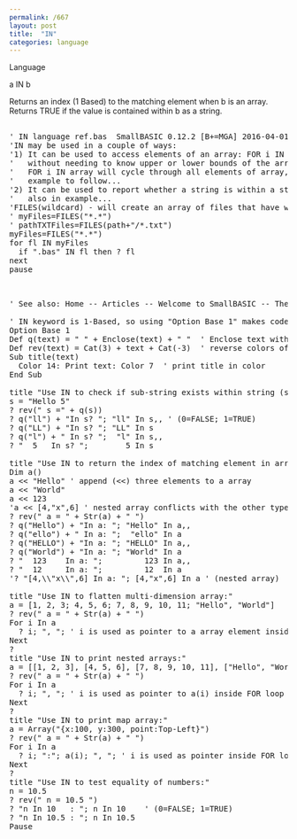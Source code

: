 ```yaml
---
permalink: /667
layout: post
title:  "IN"
categories: language
---
```

Language

a IN b

Returns an index (1 Based) to the matching element when b is an array. Returns TRUE if the value is contained within b as a string.

<pre>

' IN language ref.bas  SmallBASIC 0.12.2 [B+=MGA] 2016-04-01
'IN may be used in a couple of ways:
'1) It can be used to access elements of an array: FOR i IN array 
'   without needing to know upper or lower bounds of the array
'   FOR i IN array will cycle through all elements of array, i is variable for element
'   example to follow...
'2) It can be used to report whether a string is within a string
'   also in example...
'FILES(wildcard) - will create an array of files that have wildcard pattern
' myFiles=FILES("*.*")
' pathTXTFiles=FILES(path+"/*.txt")
myFiles=FILES("*.*")
for fl IN myFiles
  if ".bas" IN fl then ? fl
next
pause

</pre>

<pre>

' See also: Home -- Articles -- Welcome to SmallBASIC -- The operator IN

' IN keyword is 1-Based, so using "Option Base 1" makes code more consistent:
Option Base 1
Def q(text) = " " + Enclose(text) + " "  ' Enclose text with quotation marks, ""
Def rev(text) = Cat(3) + text + Cat(-3)  ' reverse colors of text
Sub title(text)
  Color 14: Print text: Color 7  ' print title in color
End Sub

title "Use IN to check if sub-string exists within string (see also INSTR):"
s = "Hello 5"
? rev(" s =" + q(s))
? q("ll") + "In s? "; "ll" In s,, ' (0=FALSE; 1=TRUE)
? q("LL") + "In s? "; "LL" In s
? q("l") + " In s? ";  "l" In s,,
? "  5   In s? ";        5 In s

title "Use IN to return the index of matching element in array (1-Based):"
Dim a()
a << "Hello" ' append (<<) three elements to a array
a << "World"
a << 123
'a << [4,"x",6] ' nested array conflicts with the other types.
? rev(" a = " + Str(a) + " ")
? q("Hello") + "In a: "; "Hello" In a,,
? q("ello") + " In a: ";  "ello" In a
? q("HELLO") + "In a: "; "HELLO" In a,,
? q("World") + "In a: "; "World" In a
? "  123    In a: ";         123 In a,,
? "  12     In a: ";         12  In a
'? "[4,\\"x\\",6] In a: "; [4,"x",6] In a ' (nested array)

title "Use IN to flatten multi-dimension array:"
a = [1, 2, 3; 4, 5, 6; 7, 8, 9, 10, 11; "Hello", "World"]
? rev(" a = " + Str(a) + " ")
For i In a
  ? i; ", "; ' i is used as pointer to a array element inside FOR loop
Next
?
title "Use IN to print nested arrays:"
a = [[1, 2, 3], [4, 5, 6], [7, 8, 9, 10, 11], ["Hello", "World"]]
? rev(" a = " + Str(a) + " ")
For i In a
  ? i; ", "; ' i is used as pointer to a(i) inside FOR loop
Next
?
title "Use IN to print map array:"
a = Array("{x:100, y:300, point:Top-Left}")
? rev(" a = " + Str(a) + " ")
For i In a
  ? i; ":"; a(i); ", "; ' i is used as pointer inside FOR loop
Next
?
title "Use IN to test equality of numbers:"
n = 10.5
? rev(" n = 10.5 ")
? "n In 10   : "; n In 10    ' (0=FALSE; 1=TRUE)
? "n In 10.5 : "; n In 10.5
Pause

</pre>

